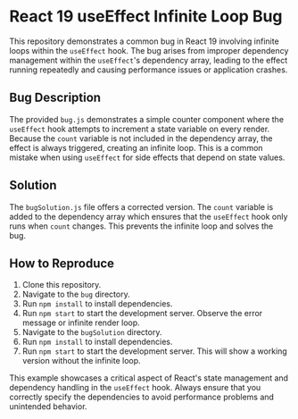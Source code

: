 # React 19 useEffect Infinite Loop Bug

This repository demonstrates a common bug in React 19 involving infinite loops within the `useEffect` hook.  The bug arises from improper dependency management within the `useEffect`'s dependency array, leading to the effect running repeatedly and causing performance issues or application crashes.

## Bug Description

The provided `bug.js` demonstrates a simple counter component where the `useEffect` hook attempts to increment a state variable on every render.  Because the `count` variable is not included in the dependency array, the effect is always triggered, creating an infinite loop. This is a common mistake when using `useEffect` for side effects that depend on state values.

## Solution

The `bugSolution.js` file offers a corrected version. The `count` variable is added to the dependency array which ensures that the `useEffect` hook only runs when `count` changes. This prevents the infinite loop and solves the bug.

## How to Reproduce

1. Clone this repository.
2. Navigate to the `bug` directory.
3. Run `npm install` to install dependencies.
4. Run `npm start` to start the development server.  Observe the error message or infinite render loop.
5. Navigate to the `bugSolution` directory.
6. Run `npm install` to install dependencies.
7. Run `npm start` to start the development server. This will show a working version without the infinite loop.

This example showcases a critical aspect of React's state management and dependency handling in the `useEffect` hook.  Always ensure that you correctly specify the dependencies to avoid performance problems and unintended behavior.